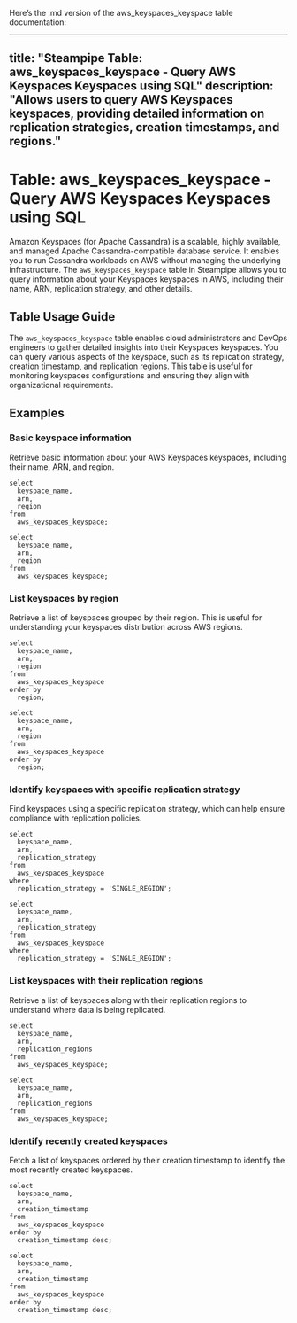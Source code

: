 Here’s the .md version of the aws_keyspaces_keyspace table documentation:

---
title: "Steampipe Table: aws_keyspaces_keyspace - Query AWS Keyspaces Keyspaces using SQL"
description: "Allows users to query AWS Keyspaces keyspaces, providing detailed information on replication strategies, creation timestamps, and regions."
---

# Table: aws_keyspaces_keyspace - Query AWS Keyspaces Keyspaces using SQL

Amazon Keyspaces (for Apache Cassandra) is a scalable, highly available, and managed Apache Cassandra-compatible database service. It enables you to run Cassandra workloads on AWS without managing the underlying infrastructure. The `aws_keyspaces_keyspace` table in Steampipe allows you to query information about your Keyspaces keyspaces in AWS, including their name, ARN, replication strategy, and other details.

## Table Usage Guide

The `aws_keyspaces_keyspace` table enables cloud administrators and DevOps engineers to gather detailed insights into their Keyspaces keyspaces. You can query various aspects of the keyspace, such as its replication strategy, creation timestamp, and replication regions. This table is useful for monitoring keyspaces configurations and ensuring they align with organizational requirements.

## Examples

### Basic keyspace information
Retrieve basic information about your AWS Keyspaces keyspaces, including their name, ARN, and region.

```sql+postgres
select
  keyspace_name,
  arn,
  region
from
  aws_keyspaces_keyspace;
```

```sql+sqlite
select
  keyspace_name,
  arn,
  region
from
  aws_keyspaces_keyspace;
```

### List keyspaces by region

Retrieve a list of keyspaces grouped by their region. This is useful for understanding your keyspaces distribution across AWS regions.

```sql+postgres
select
  keyspace_name,
  arn,
  region
from
  aws_keyspaces_keyspace
order by
  region;
```

```sql+sqlite
select
  keyspace_name,
  arn,
  region
from
  aws_keyspaces_keyspace
order by
  region;
```

### Identify keyspaces with specific replication strategy

Find keyspaces using a specific replication strategy, which can help ensure compliance with replication policies.

```sql+postgres
select
  keyspace_name,
  arn,
  replication_strategy
from
  aws_keyspaces_keyspace
where
  replication_strategy = 'SINGLE_REGION';
```

```sql+sqlite
select
  keyspace_name,
  arn,
  replication_strategy
from
  aws_keyspaces_keyspace
where
  replication_strategy = 'SINGLE_REGION';
```

### List keyspaces with their replication regions

Retrieve a list of keyspaces along with their replication regions to understand where data is being replicated.

```sql+postgres
select
  keyspace_name,
  arn,
  replication_regions
from
  aws_keyspaces_keyspace;
```

```sql+sqlite
select
  keyspace_name,
  arn,
  replication_regions
from
  aws_keyspaces_keyspace;
```

### Identify recently created keyspaces

Fetch a list of keyspaces ordered by their creation timestamp to identify the most recently created keyspaces.

```sql+postgres
select
  keyspace_name,
  arn,
  creation_timestamp
from
  aws_keyspaces_keyspace
order by
  creation_timestamp desc;
```

```sql+sqlite
select
  keyspace_name,
  arn,
  creation_timestamp
from
  aws_keyspaces_keyspace
order by
  creation_timestamp desc;
```